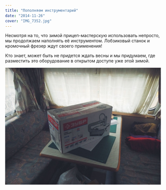 ```yaml
---
title: "Пополняем инструментарий"
date: "2014-11-26"
cover: "IMG_7352.jpg"
---
```


Несмотря на то, что зимой прицеп-мастерскую использовать непросто, мы продолжаем наполнять её инструментом. Лобзиковый станок и кромочный фрезер ждут своего применения!

Кто знает, может быть не придется ждать весны и мы придумаем, где разместить это оборудование в открытом доступе уже этой зимой.

![](./IMG_7353-0.jpg)
